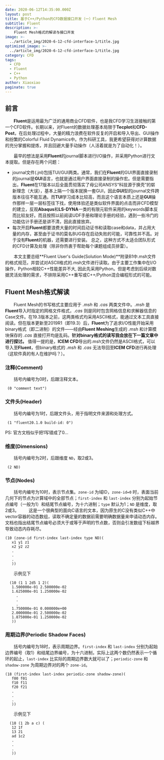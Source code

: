 ```yaml
---
date: 2020-06-12T14:35:00.000Z
layout: post
title: 基于C++/Python的CFD数据接口开发（一）Fluent Mesh
subtitle: Fluent
description: >-
    Fluent Mesh格式的解读与接口开发
image: >-
  ../article_img/2020-6-12-cfd-interface-1/title.jpg
optimized_image: >-
  ../article_img/2020-6-12-cfd-interface-1/title.jpg
category: CFD
tags:
  - CFD
  - Fluent
  - C++
  - Python
author: Xiaoxiao
paginate: true
---
```

## 前言
&emsp;&emsp;**Fluent**是运用最为广泛的通用商业CFD软件，也是我CFD学习生涯接触的第一个CFD软件。长期以来，对Fluent的数据处理基本局限于**Tecplot**和**CFD-Post**，在后处理过程中，大量的精力浪费在软件反复的开启和导入导出、GUI操作和纷繁的Colorful Fluid Dynamics中。作为科研工具，我更希望获得对计算数据的充分掌握和提炼，并且回避大量手动操作（人活着就是为了自动化！）。

&emsp;&emsp;最早的想法是采用**Fluent**的journal脚本进行I/O操作，并采用Python进行文本提取。但是存在两个问题：
* journal文件(.jnl)包括TUI/GUI两类。通常，我们在**Fluent**的GUI界面直接录制的journal是**GUI**语言，也就是通过用户界面直接录制的操作宏。但是需要指出，**Fluent**在17版本以后全面贯彻落实了母公司ANSYS“科技源于换壳”的崭新理念（大误），基本上隔一个版本就换一套GUI，因此**GUI**型的journal文件跨版本往往不能互通。而**TUI**学习成本比较高，而且这个语言本质上还是**GUI**操作那样一层一层标签往下找，使用体验还是类似软件界面的点击而非CFD模型的建立，反观**Abaqus**和**LS-DYNA**一类的有限元软件采用的keywords脚本反而比较友好。而且按照以前阅读UDF手册和理论手册的经验，遇到一些冷门的功能估计手册还是讲不清，因此直接放弃。
* 每次开启**Fluent**都要浪费大量的时间启动证书和读取case和data，并占用大量的内存，甚至由于证书的莫名BUG存在启动失败的可能，可靠性并不高。对于没有**Fluent**的机器，还需要进行安装。
总之，这种方式不太适合团队形式的CFD计算及处理（除非你热衷于帮助每个课题组成员排雷）。

&emsp;&emsp;本文主要总结**Fluent User's Guide(Solution Mode)**附录B1中.msh文件的格式规范，并尝试对ASCII格式的.msh文件进行读取。由于主要工作集中在I/O操作，Python相较C++性能差异不大, 因此先采用Python。但是考虑到后续对数据灵活处理的需求，不排除采用C++重写或C++/Python混合编程形式的可能。

## Fluent Mesh格式解读
&emsp;&emsp;Fluent Mesh的书写格式主要应用于 *.msh* 和 *.cas* 两类文件中。*.msh* 是**Fluent**导入时指定的网格文件格式，*.cas* 则是同时包含网格信息和求解器信息的Case文件。在19.3版本之前，这两类格式均采用ASCII格式，能通过文本工具直接阅读。但在版本更新至2019R1（即19.3）后，**Fluent**为了追求I/O性能开始采用binary格式（即二进制）的文件——经由**Fluent Meshing**生成的 *.msh* 和计算模块保存的 *.cas* 直接打开均是乱码。**针对binary格式的读写我会放在下一篇文章中进行探讨。**
值得一提的是，**ICEM CFD**导出的.msh文件仍然是ASCII格式，可以导入至**Fluent**，但binary格式的 *.msh* 和 *.cas* 无法导回至**ICEM CFD**进行再处理（这软件真的有人在维护吗？）。

### 注释(Comment)
&emsp;&emsp;括号内编号为0时，后跟注释文本。
```
 (0 "comment text") 
```

### 文件头(Header)
&emsp;&emsp;括号内编号为1时，后跟文件头，用于指明文件来源和处理方式。
```
 (1 "fluent20.1.0 build-id: 0") 
```
PS: 官方文档似乎把1写错成了0...

### 维度(Dimensions)
&emsp;&emsp;括号内编号为2时，后跟维度 `ND`，取2或3。
```
 (2 ND) 
```

### 节点(Nodes)
&emsp;&emsp;括号内编号为10时，表示节点集。`zone-id` 为域ID，`zone-id=0` 时，表面当前几何下的节点为计算域中的全部节点；`first-index` 和 `last-index` 分别为起始节点编号（一般为1）和结尾节点编号，为十六进制；`type` 默认为1；`ND` 是维度，取2或3。
&emsp;&emsp;这是一个很典型的面向C语言的文本，因为原生的C没有类似C++中vector容器的动态数组，读取不确定量的数据前需要明确数据量来申请动态内存。文档也指出结尾节点编号必须大于或等于声明的节点数，否则会引发数组下标越界导致动态内存耗尽。
```
(10 (zone-id first-index last-index type ND)(
   x1 y1 z1
   x2 y2 z2
   .
   .
   .
   )) 
```
&emsp;&emsp;示例见下
```
  (10 (1 1 2d5 1 2)(
   1.500000e-01 2.500000e-02
   1.625000e-01 1.250000e-02
     .
     .
     .
   1.750000e-01 0.000000e+00
   2.000000e-01 2.500000e-02
   1.875000e-01 1.250000e-02
   )) 
```
  
### 周期边界(Periodic Shadow Faces)
&emsp;&emsp;括号内编号为18时，表示周期边界。`first-index` 和 `last-index` 分别为起始边界编号（取1）和结尾边界编号，为十六进制，实际上这两个数仍然表示一个循环的起止，`last-index` 比实际的周期边界数大就可以了；`periodic-zone` 和 `shadow-zone` 为周期边界对的两个 `zone-id`。
```
(18 (first-index last-index periodic-zone shadow-zone)(
   f00 f01
   f10 f11
   f20 f21
   .
   .
   .
   )) 
```
&emsp;&emsp;示例见下
```
  (18 (1 2b a c) (
   12 1f
   13 21
   ad 1c2
   .
   .
   .
   )) 
```